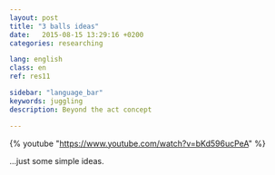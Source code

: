 ```yaml
---
layout: post
title: "3 balls ideas"
date:   2015-08-15 13:29:16 +0200
categories: researching

lang: english
class: en
ref: res11

sidebar: "language_bar"
keywords: juggling
description: Beyond the act concept

---
```


{% youtube "https://www.youtube.com/watch?v=bKd596ucPeA" %}

...just some simple ideas.
